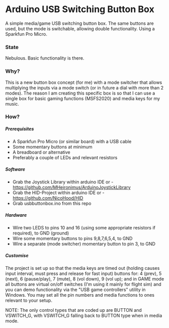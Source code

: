 # Arduino USB Switching Button Box
A simple media/game USB switching button box. The same buttons are used, but the mode is switchable, allowing double functionality. Using a Sparkfun Pro Micro.

### State
Nebulous. Basic functionality is there.

### Why?
This is a new button box concept (for me) with a mode switcher that allows multiplying the inputs via a mode switch (or in future a dial with more than 2 modes). The reason I am creating this specific box is so that I can use a single box for basic gaming functions (MSFS2020) and media keys for my music.

### How?
##### Prerequisites
* A Sparkfun Pro Micro (or similar board) with a USB cable
* Some momentary buttons at minimum
* A breadboard or alternative
* Preferably a couple of LEDs and relevant resistors

##### Software
* Grab the Joystick Library within arduino IDE or - https://github.com/MHeironimus/ArduinoJoystickLibrary
* Grab the HID-Project within arduino IDE or - https://github.com/NicoHood/HID
* Grab usbbuttonbox.ino from this repo

##### Hardware
* Wire two LEDS to pins 10 and 16 (using some appropriate resistors if required), to GND (ground)
* Wire some momentary buttons to pins 9,8,7,6,5,4, to GND
* Wire a separate (mode switcher) momentary button to pin 3, to GND

##### Customise
The project is set up so that the media keys are timed out (holding causes input interval, must press and release for fast input) buttons for: 4 (prev), 5 (next), 6 (pause/play), 7 (mute), 8 (vol down), 9 (vol up); and in GAME mode all buttons are virtual on/off switches (I'm using it mainly for flight sim) and you can demo functionality via the "USB game controllers" utility in Windows. You may set all the pin numbers and media functions to ones relevant to your setup.

NOTE: The only control types that are coded up are BUTTON and VSWITCH_G, with VSWITCH_G falling back to BUTTON type when in media mode.
